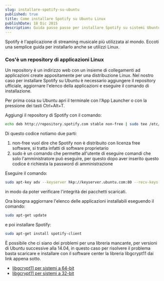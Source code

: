 ```yaml
---
slug: installare-spotify-su-ubuntu
published: true
title: Come installare Spotify su Ubuntu Linux
publishDate: 18 Dic 2015
description: Guida passo passo per installare Spotify su sistemi Ubuntu Linux
---
```


Spotify è l'applicazione di streaming musicale più utilizzata al mondo. Eccoti una semplice guida per installarlo anche se utilizzi Linux.

<!--more-->

### Cos'è un repository di applicazioni Linux

Un repository è un indirizzo web con un insieme di collegamenti ad applicazioni create appositamente per una distribuzione Linux. Nel nostro caso per installare Spotify su Ubuntu è necessario aggiungere il repository ufficiale, aggiornare l'elenco della applicazioni e eseguire il comando di installazione.

Per prima cosa su Ubuntu apri il terminale con l'App Launcher o con la pressione dei tasti Ctrl+Alt+T.

Aggiungi il repository di Spotify con il comando:

```bash
echo deb http://repository.spotify.com stable non-free | sudo tee /etc/apt/sources.list.d/spotify.list
```

Di questo codice notiamo due parti:
1. non-free vuol dire che Spotify non è distribuito con licenza free software, si tratta infatti di software proprietario
2. sudo è un comando che permette all'utente di eseguire comandi che solo l'amministratore può eseguire, per questo dopo aver inserito questo codice è richiesta la password di amministrazione

Eseguire il comando:

```bash
sudo apt-key adv --keyserver hkp://keyserver.ubuntu.com:80 --recv-keys D2C19886
```

in modo da poter verificare l'integrità dei pacchetti scaricati.

Ora bisogna aggiornare l'elenco delle applicazioni installabili eseguendo il comando:

```bash
sudo apt-get update
```

e poi installare Spotify:

```bash
sudo apt-get install spotify-client
```

È possibile che ci siano dei problemi per una libreria mancante, per versioni di Ubuntu successive alla 14.04, in questo caso per risolvere il problema basta scaricare e installare con il software center la libreria libgcrypt11 dai link appena sotto.

- [libgcrypt11 per sistemi a 64-bit](https://launchpad.net/ubuntu/+archive/primary/+files/libgcrypt11_1.5.3-2ubuntu4.2_amd64.deb)
- [libgcrypt11 per sistemi a 32-bit](https://launchpad.net/ubuntu/+archive/primary/+files/libgcrypt11_1.5.3-2ubuntu4.2_i386.deb)
